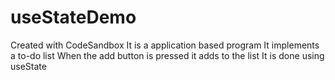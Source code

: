 # useStateDemo
Created with CodeSandbox
It is a application based program
It implements a to-do list
When the add button is pressed it adds to the list
It is done using useState
